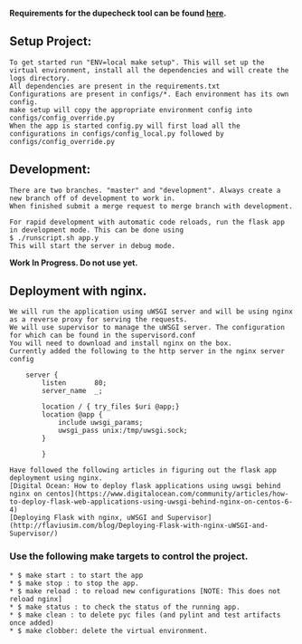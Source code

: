 **Requirements for the dupecheck tool can be found [here](https://docs.google.com/a/demandmedia.com/document/d/1XTQkZdM0l5h3PEY1xfvqJDkLhUp43Ncq5rAarl7GjmI/edit).**

## Setup Project:
    To get started run "ENV=local make setup". This will set up the virtual environment, install all the dependencies and will create the logs directory.
    All dependencies are present in the requirements.txt
    Configurations are present in configs/*. Each environment has its own config.
    make setup will copy the appropriate environment config into configs/config_override.py
    When the app is started config.py will first load all the configurations in configs/config_local.py followed by
    configs/config_override.py

## Development:
    There are two branches. "master" and "development". Always create a new branch off of development to work in.
    When finished submit a merge request to merge branch with development.

    For rapid development with automatic code reloads, run the flask app in development mode. This can be done using
    $ ./runscript.sh app.y
    This will start the server in debug mode.

**Work In Progress. Do not use yet.**

## Deployment with nginx.
    We will run the application using uWSGI server and will be using nginx as a reverse proxy for serving the requests.
    We will use supervisor to manage the uWSGI server. The configuration for which can be found in the supervisord.conf
    You will need to download and install nginx on the box.
    Currently added the following to the http server in the nginx server config

```
    server {
        listen       80;
        server_name  _;

        location / { try_files $uri @app;}
        location @app {
            include uwsgi_params;
            uwsgi_pass unix:/tmp/uwsgi.sock;
        }

        }
```


    Have followed the following articles in figuring out the flask app deployment using nginx.
    [Digital Ocean: How to deploy flask applications using uwsgi behind nginx on centos](https://www.digitalocean.com/community/articles/how-to-deploy-flask-web-applications-using-uwsgi-behind-nginx-on-centos-6-4)
    [Deploying Flask with nginx, uWSGI and Supervisor](http://flaviusim.com/blog/Deploying-Flask-with-nginx-uWSGI-and-Supervisor/)


### Use the following make targets to control the project.
```
* $ make start : to start the app
* $ make stop : to stop the app.
* $ make reload : to reload new configurations [NOTE: This does not reload nginx]
* $ make status : to check the status of the running app.
* $ make clean : to delete pyc files (and pylint and test artifacts once added)
* $ make clobber: delete the virtual environment.
```
